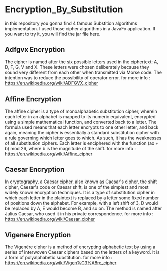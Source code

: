 # Encryption_By_Substitution

in this repository you gonna find 4 famous Substition algorithms implementation.
I used those cipher algorithms in a JavaFx application. 
If you want to try it, you will find the jar file here.

## Adfgvx Encryption
The cipher is named after the six possible letters used in the ciphertext: A, D, F, G, V and X. These letters were chosen deliberately because they sound very different from each other when transmitted via Morse code. The intention was to reduce the possibility of operator error.
for more info : https://en.wikipedia.org/wiki/ADFGVX_cipher

## Affine Encryption
The affine cipher is a type of monoalphabetic substitution cipher, wherein each letter in an alphabet is mapped to its numeric equivalent, encrypted using a simple mathematical function, and converted back to a letter. The formula used means that each letter encrypts to one other letter, and back again, meaning the cipher is essentially a standard substitution cipher with a rule governing which letter goes to which. As such, it has the weaknesses of all substitution ciphers. Each letter is enciphered with the function (ax + b) mod 26, where b is the magnitude of the shift.
for more info : https://en.wikipedia.org/wiki/Affine_cipher

## Caesar Encryption
In cryptography, a Caesar cipher, also known as Caesar's cipher, the shift cipher, Caesar's code or Caesar shift, is one of the simplest and most widely known encryption techniques. It is a type of substitution cipher in which each letter in the plaintext is replaced by a letter some fixed number of positions down the alphabet. For example, with a left shift of 3, D would be replaced by A, E would become B, and so on. The method is named after Julius Caesar, who used it in his private correspondence.
for more info : https://en.wikipedia.org/wiki/Caesar_cipher

## Vigenere Encryption 
The Vigenère cipher is a method of encrypting alphabetic text by using a series of interwoven Caesar ciphers based on the letters of a keyword. It is a form of polyalphabetic substitution.
for more info : https://en.wikipedia.org/wiki/Vigen%C3%A8re_cipher



